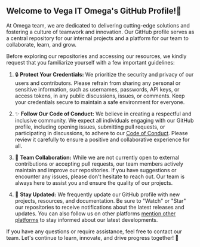 
## Welcome to Vega IT Omega's GitHub Profile!👋

At Omega team, we are dedicated to delivering cutting-edge solutions and fostering a culture of teamwork and innovation. Our GitHub profile serves as a central repository for our internal projects and a platform for our team to collaborate, learn, and grow.

Before exploring our repositories and accessing our resources, we kindly request that you familiarize yourself with a few important guidelines:

1. 🔒 **Protect Your Credentials:** We prioritize the security and privacy of our users and contributors. Please refrain from sharing any personal or sensitive information, such as usernames, passwords, API keys, or access tokens, in any public discussions, issues, or comments. Keep your credentials secure to maintain a safe environment for everyone.

2. ✨ **Follow Our Code of Conduct:** We believe in creating a respectful and inclusive community. We expect all individuals engaging with our GitHub profile, including opening issues, submitting pull requests, or participating in discussions, to adhere to our [Code of Conduct](link-to-code-of-conduct). Please review it carefully to ensure a positive and collaborative experience for all.

3. 🤝 **Team Collaboration:** While we are not currently open to external contributions or accepting pull requests, our team members actively maintain and improve our repositories. If you have suggestions or encounter any issues, please don't hesitate to reach out. Our team is always here to assist you and ensure the quality of our projects.

4. 📢 **Stay Updated:** We frequently update our GitHub profile with new projects, resources, and documentation. Be sure to "Watch" or "Star" our repositories to receive notifications about the latest releases and updates. You can also follow us on other platforms [mention other platforms](https://www.linkedin.com/company/vega-it-sourcing/) to stay informed about our latest developments.

If you have any questions or require assistance, feel free to contact our team. Let's continue to learn, innovate, and drive progress together! 🚀
